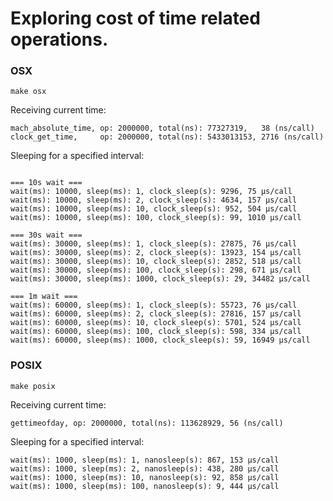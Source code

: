 <h1>Exploring cost of time related operations.</h1>


<h3>OSX</h3>

```
make osx
```

Receiving current time:

```
mach_absolute_time, op: 2000000, total(ns): 77327319,   38 (ns/call)
clock_get_time,     op: 2000000, total(ns): 5433013153, 2716 (ns/call)
```

Sleeping for a specified interval:

```

=== 10s wait ===
wait(ms): 10000, sleep(ms): 1, clock_sleep(s): 9296, 75 μs/call
wait(ms): 10000, sleep(ms): 2, clock_sleep(s): 4634, 157 μs/call
wait(ms): 10000, sleep(ms): 10, clock_sleep(s): 952, 504 μs/call
wait(ms): 10000, sleep(ms): 100, clock_sleep(s): 99, 1010 μs/call

=== 30s wait ===
wait(ms): 30000, sleep(ms): 1, clock_sleep(s): 27875, 76 μs/call
wait(ms): 30000, sleep(ms): 2, clock_sleep(s): 13923, 154 μs/call
wait(ms): 30000, sleep(ms): 10, clock_sleep(s): 2852, 518 μs/call
wait(ms): 30000, sleep(ms): 100, clock_sleep(s): 298, 671 μs/call
wait(ms): 30000, sleep(ms): 1000, clock_sleep(s): 29, 34482 μs/call

=== 1m wait ===
wait(ms): 60000, sleep(ms): 1, clock_sleep(s): 55723, 76 μs/call
wait(ms): 60000, sleep(ms): 2, clock_sleep(s): 27816, 157 μs/call
wait(ms): 60000, sleep(ms): 10, clock_sleep(s): 5701, 524 μs/call
wait(ms): 60000, sleep(ms): 100, clock_sleep(s): 598, 334 μs/call
wait(ms): 60000, sleep(ms): 1000, clock_sleep(s): 59, 16949 μs/call
```

<h3>POSIX</h3>

```
make posix
```

Receiving current time:

```
gettimeofday, op: 2000000, total(ns): 113628929, 56 (ns/call)
```

Sleeping for a specified interval:

```
wait(ms): 1000, sleep(ms): 1, nanosleep(s): 867, 153 μs/call
wait(ms): 1000, sleep(ms): 2, nanosleep(s): 438, 280 μs/call
wait(ms): 1000, sleep(ms): 10, nanosleep(s): 92, 858 μs/call
wait(ms): 1000, sleep(ms): 100, nanosleep(s): 9, 444 μs/call
```
